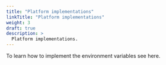 ```yaml
---
title: "Platform implementations"
linkTitle: "Platform implementations"
weight: 3
draft: true
description: >
  Platform implementations.
---
```


To learn how to implement the environment variables see here.
